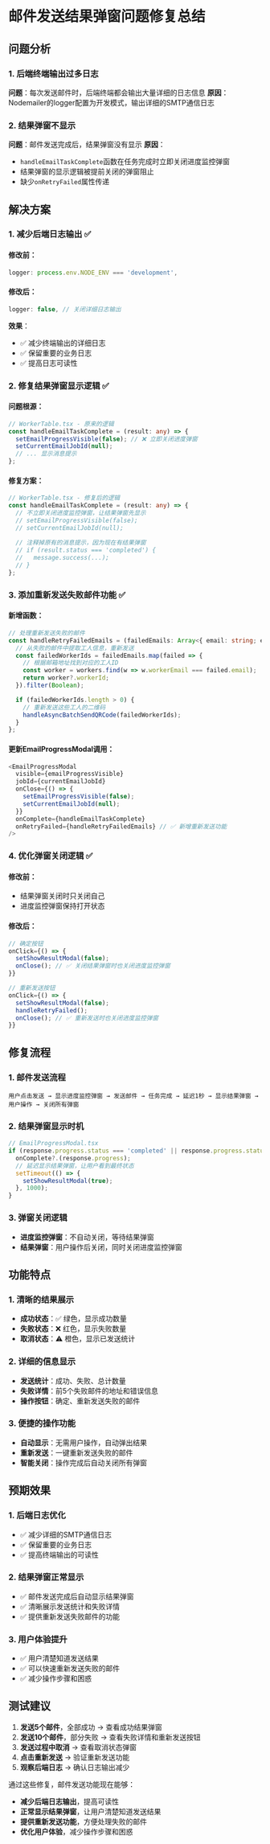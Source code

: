 # 邮件发送结果弹窗问题修复总结

## 问题分析

### 1. 后端终端输出过多日志
**问题**：每次发送邮件时，后端终端都会输出大量详细的日志信息
**原因**：Nodemailer的logger配置为开发模式，输出详细的SMTP通信日志

### 2. 结果弹窗不显示
**问题**：邮件发送完成后，结果弹窗没有显示
**原因**：
- `handleEmailTaskComplete`函数在任务完成时立即关闭进度监控弹窗
- 结果弹窗的显示逻辑被提前关闭的弹窗阻止
- 缺少`onRetryFailed`属性传递

## 解决方案

### 1. 减少后端日志输出 ✅

#### 修改前：
```typescript
logger: process.env.NODE_ENV === 'development',
```

#### 修改后：
```typescript
logger: false, // 关闭详细日志输出
```

**效果**：
- ✅ 减少终端输出的详细日志
- ✅ 保留重要的业务日志
- ✅ 提高日志可读性

### 2. 修复结果弹窗显示逻辑 ✅

#### 问题根源：
```typescript
// WorkerTable.tsx - 原来的逻辑
const handleEmailTaskComplete = (result: any) => {
  setEmailProgressVisible(false); // ❌ 立即关闭进度弹窗
  setCurrentEmailJobId(null);
  // ... 显示消息提示
};
```

#### 修复方案：
```typescript
// WorkerTable.tsx - 修复后的逻辑
const handleEmailTaskComplete = (result: any) => {
  // 不立即关闭进度监控弹窗，让结果弹窗先显示
  // setEmailProgressVisible(false);
  // setCurrentEmailJobId(null);
  
  // 注释掉原有的消息提示，因为现在有结果弹窗
  // if (result.status === 'completed') {
  //   message.success(...);
  // }
};
```

### 3. 添加重新发送失败邮件功能 ✅

#### 新增函数：
```typescript
// 处理重新发送失败的邮件
const handleRetryFailedEmails = (failedEmails: Array<{ email: string; error: string }>) => {
  // 从失败的邮件中提取工人信息，重新发送
  const failedWorkerIds = failedEmails.map(failed => {
    // 根据邮箱地址找到对应的工人ID
    const worker = workers.find(w => w.workerEmail === failed.email);
    return worker?.workerId;
  }).filter(Boolean);

  if (failedWorkerIds.length > 0) {
    // 重新发送这些工人的二维码
    handleAsyncBatchSendQRCode(failedWorkerIds);
  }
};
```

#### 更新EmailProgressModal调用：
```typescript
<EmailProgressModal
  visible={emailProgressVisible}
  jobId={currentEmailJobId}
  onClose={() => {
    setEmailProgressVisible(false);
    setCurrentEmailJobId(null);
  }}
  onComplete={handleEmailTaskComplete}
  onRetryFailed={handleRetryFailedEmails} // ✅ 新增重新发送功能
/>
```

### 4. 优化弹窗关闭逻辑 ✅

#### 修改前：
- 结果弹窗关闭时只关闭自己
- 进度监控弹窗保持打开状态

#### 修改后：
```typescript
// 确定按钮
onClick={() => {
  setShowResultModal(false);
  onClose(); // ✅ 关闭结果弹窗时也关闭进度监控弹窗
}}

// 重新发送按钮
onClick={() => {
  setShowResultModal(false);
  handleRetryFailed();
  onClose(); // ✅ 重新发送时也关闭进度监控弹窗
}}
```

## 修复流程

### 1. 邮件发送流程
```
用户点击发送 → 显示进度监控弹窗 → 发送邮件 → 任务完成 → 延迟1秒 → 显示结果弹窗 → 用户操作 → 关闭所有弹窗
```

### 2. 结果弹窗显示时机
```typescript
// EmailProgressModal.tsx
if (response.progress.status === 'completed' || response.progress.status === 'failed' || response.progress.status === 'cancelled') {
  onComplete?.(response.progress);
  // 延迟显示结果弹窗，让用户看到最终状态
  setTimeout(() => {
    setShowResultModal(true);
  }, 1000);
}
```

### 3. 弹窗关闭逻辑
- **进度监控弹窗**：不自动关闭，等待结果弹窗
- **结果弹窗**：用户操作后关闭，同时关闭进度监控弹窗

## 功能特点

### 1. 清晰的结果展示
- **成功状态**：✅ 绿色，显示成功数量
- **失败状态**：❌ 红色，显示失败数量
- **取消状态**：⚠️ 橙色，显示已发送统计

### 2. 详细的信息显示
- **发送统计**：成功、失败、总计数量
- **失败详情**：前5个失败邮件的地址和错误信息
- **操作按钮**：确定、重新发送失败的邮件

### 3. 便捷的操作功能
- **自动显示**：无需用户操作，自动弹出结果
- **重新发送**：一键重新发送失败的邮件
- **智能关闭**：操作完成后自动关闭所有弹窗

## 预期效果

### 1. 后端日志优化
- ✅ 减少详细的SMTP通信日志
- ✅ 保留重要的业务日志
- ✅ 提高终端输出的可读性

### 2. 结果弹窗正常显示
- ✅ 邮件发送完成后自动显示结果弹窗
- ✅ 清晰展示发送统计和失败详情
- ✅ 提供重新发送失败邮件的功能

### 3. 用户体验提升
- ✅ 用户清楚知道发送结果
- ✅ 可以快速重新发送失败的邮件
- ✅ 减少操作步骤和困惑

## 测试建议

1. **发送5个邮件**，全部成功 → 查看成功结果弹窗
2. **发送10个邮件**，部分失败 → 查看失败详情和重新发送按钮
3. **发送过程中取消** → 查看取消状态弹窗
4. **点击重新发送** → 验证重新发送功能
5. **观察后端日志** → 确认日志输出减少

通过这些修复，邮件发送功能现在能够：
- **减少后端日志输出**，提高可读性
- **正常显示结果弹窗**，让用户清楚知道发送结果
- **提供重新发送功能**，方便处理失败的邮件
- **优化用户体验**，减少操作步骤和困惑
